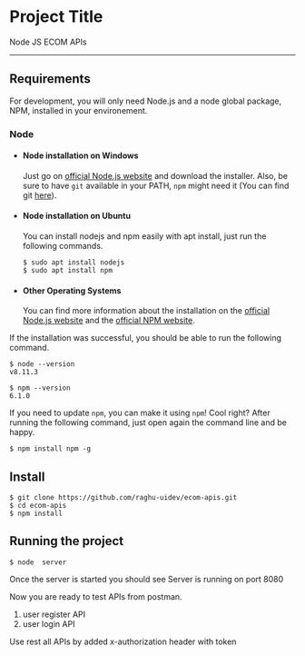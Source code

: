 # Project Title
Node JS ECOM APIs


---
## Requirements

For development, you will only need Node.js and a node global package, NPM, installed in your environement.

### Node
- #### Node installation on Windows

  Just go on [official Node.js website](https://nodejs.org/) and download the installer.
Also, be sure to have `git` available in your PATH, `npm` might need it (You can find git [here](https://git-scm.com/)).

- #### Node installation on Ubuntu

  You can install nodejs and npm easily with apt install, just run the following commands.

      $ sudo apt install nodejs
      $ sudo apt install npm

- #### Other Operating Systems
  You can find more information about the installation on the [official Node.js website](https://nodejs.org/) and the [official NPM website](https://npmjs.org/).

If the installation was successful, you should be able to run the following command.

    $ node --version
    v8.11.3

    $ npm --version
    6.1.0

If you need to update `npm`, you can make it using `npm`! Cool right? After running the following command, just open again the command line and be happy.

    $ npm install npm -g


## Install

    $ git clone https://github.com/raghu-uidev/ecom-apis.git
    $ cd ecom-apis
    $ npm install


## Running the project

    $ node  server

Once the server is started you should see Server is running on port 8080

Now you are ready to test APIs from postman.

1. user register API
2. user login API

Use rest all APIs by added x-authorization header with token
